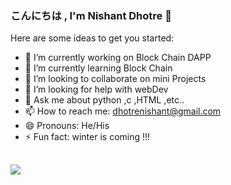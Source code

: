 ### こんにちは , I'm Nishant Dhotre  👋

<!-- **PromethusN/PromethusN** is a ✨ _special_ ✨ repository because its `README.md` (this file) appears on your GitHub profile. -->

Here are some ideas to get you started:

- 🔭 I’m currently working on Block Chain DAPP
- 🌱 I’m currently learning  Block Chain
- 👯 I’m looking to collaborate on mini Projects
- 🤔 I’m looking for help with webDev
- 💬 Ask me about python ,c ,HTML ,etc..
- 📫 How to reach me: dhotrenishant@gmail.com
- 😄 Pronouns: He/His
- ⚡ Fun fact: winter is coming !!!


##
<img src="https://github-readme-stats.vercel.app/api?username=PromethusN&&show_icons=true&title_color=ffffff&icon_color=bb2acf&text_color=daf7dc&bg_color=151515">
